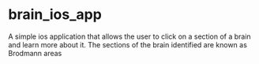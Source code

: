 # brain_ios_app
A simple ios application that allows the user to click on a section of a brain and learn more about it. The sections of the brain identified are known as Brodmann areas
